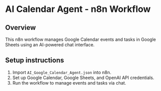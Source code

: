 # AI Calendar Agent - n8n Workflow

## Overview
This n8n workflow manages Google Calendar events and tasks in Google Sheets using an AI-powered chat interface.

## Setup instructions
1. Import `AI_Google_Calendar_Agent.json` into n8n.
2. Set up Google Calendar, Google Sheets, and OpenAI API credentials.
3. Run the workflow to manage events and tasks via chat.
